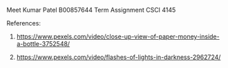 Meet Kumar Patel
B00857644
Term Assignment
CSCI 4145

References:

1. https://www.pexels.com/video/close-up-view-of-paper-money-inside-a-bottle-3752548/

2. https://www.pexels.com/video/flashes-of-lights-in-darkness-2962724/